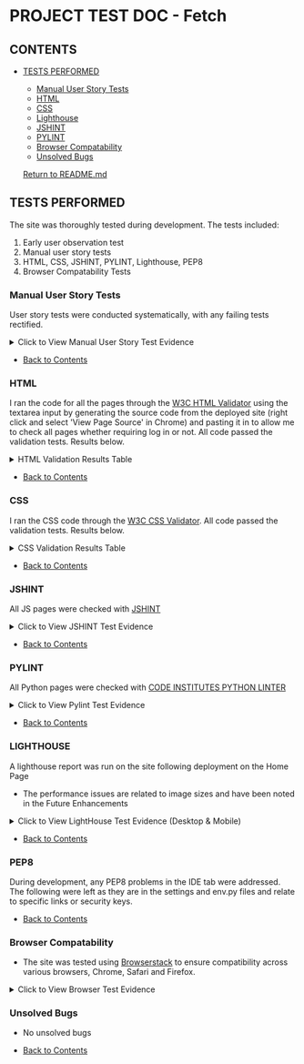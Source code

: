 # PROJECT TEST DOC - Fetch

## CONTENTS
* [TESTS PERFORMED](#tests-performed)
  * [Manual User Story Tests](#manual-user-story-tests)
  * [HTML](#html)
  * [CSS](#css)
  * [Lighthouse](#lighthouse)
  * [JSHINT](#jshint)
  * [PYLINT](#pylint)
  * [Browser Compatability](#browser-compatability)
  * [Unsolved Bugs](#unsolved-bugs)

  [Return to README.md](https://github.com/HinaKhan94/fetch/blob/main/README.md)


## TESTS PERFORMED
  The site was thoroughly tested during development. The tests included:
  1. Early user observation test
  2. Manual user story tests
  3. HTML, CSS, JSHINT, PYLINT, Lighthouse, PEP8
  4. Browser Compatability Tests

  ### Manual User Story Tests
  User story tests were conducted systematically, with any failing tests rectified. 
   <details>
    <summary>Click to View Manual User Story Test Evidence</summary>
    
  ![Manual Test Part 1](/static/readme-docs/mt1.png)

  ![Manual Test Part 2](/static/readme-docs/mt2.png)

  ![Manual Test Part 3](/static/readme-docs/mt3.png)

  ![Manual Test Part 4](/static/readme-docs/mt4.png)

  </details>

  * [Back to Contents](#contents)

  ### HTML
  I ran the code for all the pages through the [W3C HTML Validator](https://validator.w3.org/nu/) using the textarea input by generating the source code from the deployed site (right click and select 'View Page Source' in Chrome) and pasting it in to allow me to check all pages whether requiring log in or not. All code passed the validation tests. Results below.


<details><summary>HTML Validation Results Table</summary>

| **Feature** | **Expected Outcome** | **Test Performed** | **Result** | **Pass / Fail** |
|---|---|---|---|---|
| **HOME** | Page passes validation with no errors | Ran page through https://validator.w3.org/nu/ | No errors | PASS |
| **PRODUCTS** | Page passes validation with no errors | Ran page through https://validator.w3.org/nu/ | No errors | PASS |
| **PRODUCT DETAILS** | Page passes validation with no errors | Ran page through https://validator.w3.org/nu/ | No errors | PASS |
| **ADD REVIEW** | Page passes validation with no errors | Ran page through https://validator.w3.org/nu/ | No errors | PASS |
| **EDIT REVIEW** | Page passes validation with no errors | Ran page through https://validator.w3.org/nu/ | No errors | PASS |
| **BAG** | Page passes validation with no errors | Ran page through https://validator.w3.org/nu/ | Duplicate ID error - resolved | PASS |
| **CHECKOUT** | Page passes validation with no errors | Ran page through https://validator.w3.org/nu/ | No errors | PASS |
| **CHECKOUT SUCCESS** | Page passes validation with no errors | Ran page through https://validator.w3.org/nu/ | No errors | PASS |
| **PROFILE** | Page passes validation with no errors | Ran page through https://validator.w3.org/nu/ | No errors | PASS |
| **FAQS** | Page passes validation with no errors | Ran page through https://validator.w3.org/nu/ | No errors | PASS |
| **CONTACT US** | Page passes validation with no errors | Ran page through https://validator.w3.org/nu/ | No errors | PASS |


- The home page was throwing an error about duplicate IDs, this came down to the 2 versions of the navbar for account and cart, one for large screens one for mobile, which used the same include template, effectively putting 2 versions of the same code on the page. I solved this by changing the ID attribute to a data-id attribute, and adjusting the relevant JavaScript code.

</details>


  * [Back to Contents](#contents)

  ### CSS
 I ran the CSS code through the [W3C CSS Validator](https://jigsaw.w3.org/css-validator/#validate_by_input). All code passed the validation tests. Results below.


<details><summary>CSS Validation Results Table</summary>

| **Feature**    | **Expected Outcome**                  | **Test Performed**                                   | **Result**                                                                                                              | **Pass / Fail** |
|----------------|---------------------------------------|------------------------------------------------------|-------------------------------------------------------------------------------------------------------------------------|-----------------|
| CSS Validation | Pages passe validation with no errors | Ran CSS through https://jigsaw.w3.org/css-validator/ |  | PASS            |

</details>

   * [Back to Contents](#contents)

   ### JSHINT
  All JS pages were checked with [JSHINT](https://jshint.com/)

  <details>
    <summary>Click to View JSHINT Test Evidence</summary>
  
  ![Stripe_elements](/static/readme-docs/stripe_elements.png)

  ![Quantity-input](/static/readme-docs/quantity-input.png)

  ![CountryField](/static/readme-docs/countryfield.png)

  </details>

  * [Back to Contents](#contents)

  ### PYLINT
  All Python pages were checked with [CODE INSTITUTES PYTHON LINTER](https://pep8ci.herokuapp.com/)

  <details>
    <summary>Click to View Pylint Test Evidence</summary>
    
  ![Views.py from Bag App](/static/readme-docs/bagapp.png)

  ![Views.py from Checkout App](/static/readme-docs/checkout-views.png)

  ![Models.py from Checkout App](/static/readme-docs/checkout-models.png)

  ![Forms.py from Checkout App](/static/readme-docs/checkout-form.png)

  ![Views.py from Home App](/static/readme-docs/home-views.png)

  ![Models.py from Home App](/static/readme-docs/home-models.png)

  ![Models.py from Products App](/static/readme-docs/products-models.png)

  ![Forms.py from Products App](/static/readme-docs/products-form.png)

  ![Views.py from Products App](/static/readme-docs/products-views.png)

  ![Views.py from Profile App](/static/readme-docs/profiles-views.png)

  ![Models.py from Products App](/static/readme-docs/profiles-models.png)

  ![Forms.py from Products App](/static/readme-docs/profiles-form.png)

  </details>

  * [Back to Contents](#contents)

  ### LIGHTHOUSE
  A lighthouse report was run on the site following deployment on the Home Page
  * The performance issues are related to image sizes and have been noted in the Future Enhancements

  <details>
    <summary>Click to View LightHouse Test Evidence (Desktop & Mobile)</summary>
      - <img src="/static/readme-docs/lh-desktop.png" width="60%">
      <br>
      - <img src="/static/readme-docs/lh-mobile.png" width="60%">
      <br>

  </details>

  * [Back to Contents](#contents)

  ### PEP8
  During development, any PEP8 problems in the IDE tab were addressed.  The following were left as they are in the settings and env.py files and relate to specific links or security keys.


  * [Back to Contents](#contents)

  ### Browser Compatability
  - The site was tested using [Browserstack](https://www.browserstack.com/) to ensure compatibility across various browsers, Chrome, Safari and Firefox.

  <details>
    <summary>Click to View Browser Test Evidence</summary>
    
  ![Firefox](/static/readme-docs/explorer.png)

  ![Chrome](/static/readme-docs/chrome.png)

  ![Safari](/static/readme-docs/safari.png)

  </details>

  ### Unsolved Bugs
  
  - No unsolved bugs

  * [Back to Contents](#contents)
